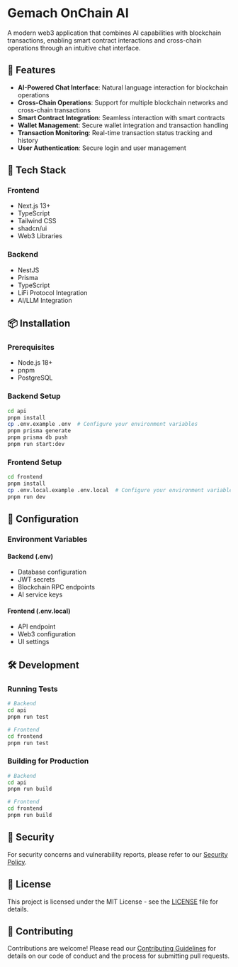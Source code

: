 # Gemach OnChain AI

A modern web3 application that combines AI capabilities with blockchain transactions, enabling smart contract interactions and cross-chain operations through an intuitive chat interface.

## 🌟 Features

- **AI-Powered Chat Interface**: Natural language interaction for blockchain operations
- **Cross-Chain Operations**: Support for multiple blockchain networks and cross-chain transactions
- **Smart Contract Integration**: Seamless interaction with smart contracts
- **Wallet Management**: Secure wallet integration and transaction handling
- **Transaction Monitoring**: Real-time transaction status tracking and history
- **User Authentication**: Secure login and user management

## 🚀 Tech Stack

### Frontend
- Next.js 13+
- TypeScript
- Tailwind CSS
- shadcn/ui
- Web3 Libraries

### Backend
- NestJS
- Prisma
- TypeScript
- LiFi Protocol Integration
- AI/LLM Integration

## 📦 Installation

### Prerequisites
- Node.js 18+
- pnpm
- PostgreSQL

### Backend Setup
```bash
cd api
pnpm install
cp .env.example .env  # Configure your environment variables
pnpm prisma generate
pnpm prisma db push
pnpm run start:dev
```

### Frontend Setup
```bash
cd frontend
pnpm install
cp .env.local.example .env.local  # Configure your environment variables
pnpm run dev
```

## 🔧 Configuration

### Environment Variables

#### Backend (.env)
- Database configuration
- JWT secrets
- Blockchain RPC endpoints
- AI service keys

#### Frontend (.env.local)
- API endpoint
- Web3 configuration
- UI settings

## 🛠️ Development

### Running Tests
```bash
# Backend
cd api
pnpm run test

# Frontend
cd frontend
pnpm run test
```

### Building for Production
```bash
# Backend
cd api
pnpm run build

# Frontend
cd frontend
pnpm run build
```

## 🔐 Security

For security concerns and vulnerability reports, please refer to our [Security Policy](SECURITY.md).

## 📄 License

This project is licensed under the MIT License - see the [LICENSE](LICENSE) file for details.

## 👥 Contributing

Contributions are welcome! Please read our [Contributing Guidelines](CONTRIBUTING.md) for details on our code of conduct and the process for submitting pull requests.
